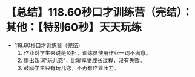 # 【总结】118.60秒口才训练营（完结）：其他：【特别60秒】天天玩练

-   118.60秒口才训练营（完结）
    1.  作业对学生来说是负担，训练员使用作业一词不满意。
    2.  提出新词“玩儿恋”，比喻享受成长过程，没有失败。
    3.  鼓励学生只有玩儿恋，不再有作业压力。